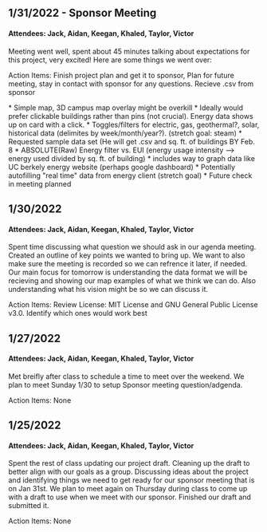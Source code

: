 ## 1/31/2022 - Sponsor Meeting
#### Attendees: Jack, Aidan, Keegan, Khaled, Taylor, Victor
<p>
  Meeting went well, spent about 45 minutes talking about expectations for this project, very excited! Here are some things we went over:
 
  Action Items: Finish project plan and get it to sponsor, Plan for future meeting, stay in contact with sponsor for any questions. Recieve .csv from sponsor

</p>
* Simple map, 3D campus map overlay might be overkill
  * Ideally would prefer clickable buildings rather than pins (not crucial). Energy data shows up on card with a click.
  * Toggles/filters for electric, gas, geothermal?, solar, historical data (delimites by week/month/year?). (stretch goal: steam)
  * Requested sample data set (He will get .csv and sq. ft. of buildings BY Feb. 8
  * ABSOLUTE(Raw) Energy filter vs. EUI (energy usage intensity --> energy used divided by sq. ft. of building)
  * includes way to graph data like UC berkely energy website (perhaps google dashboard)
  * Potentially autofilling "real time" data from energy client (stretch goal)
  * Future check in meeting planned

## 1/30/2022
#### Attendees: Jack, Aidan, Keegan, Khaled, Taylor, Victor
<p>
  Spent time discussing what question we should ask in our agenda meeting.  Created an outline of key points we wanted to bring up.  
  We want to also make sure the meeting is recorded so we can refrence it later, if needed.   Our main focus for tomorrow is understanding 
  the data format we will be recieving and showing our map examples of what we think we can do.  Also understanding what his vision might 
  be so we can discuss it.  

  Action Items: 
  Review License: MIT License and GNU General Public License v3.0. Identify which ones would work best

</p>

## 1/27/2022
#### Attendees: Jack, Aidan, Keegan, Khaled, Taylor, Victor
<p>
  Met breifly after class to schedule a time to meet over the weekend.  We plan to meet Sunday 1/30 to setup Sponsor meeting question/adgenda.
  
  Action Items: None
</p>

## 1/25/2022
#### Attendees: Jack, Aidan, Keegan, Khaled, Taylor, Victor
<p>
  Spent the rest of class updating our project draft.  Cleaning up the draft to better align with our goals as a group.  
  Discussing ideas about the project and identifying things we need to get ready for our sponsor meeting that is on Jan 31st.  
  We plan to meet again on Thursday during class to come up with a draft to use when we meet with our sponsor.  
  Finished our draft and submitted it.  
  
  Action Items: None
</p>
